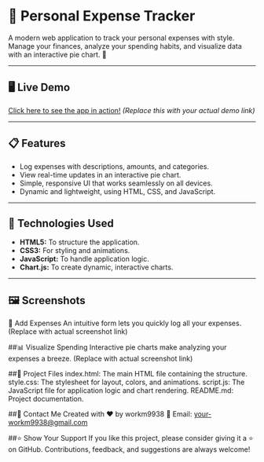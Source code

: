 # 🌟 Personal Expense Tracker

A modern web application to track your personal expenses with style. Manage your finances, analyze your spending habits, and visualize data with an interactive pie chart. 🚀  

---

## 🖥️ **Live Demo**
[Click here to see the app in action!](https://your-live-demo-link.com) *(Replace this with your actual demo link)*  

---

## 📋 **Features**
- Log expenses with descriptions, amounts, and categories.  
- View real-time updates in an interactive pie chart.  
- Simple, responsive UI that works seamlessly on all devices.  
- Dynamic and lightweight, using HTML, CSS, and JavaScript.

---

## 🎯 **Technologies Used**
- **HTML5:** To structure the application.  
- **CSS3:** For styling and animations.  
- **JavaScript:** To handle application logic.  
- **Chart.js:** To create dynamic, interactive charts.  

---
## 🖼️ Screenshots
🌟 Add Expenses
An intuitive form lets you quickly log all your expenses.
(Replace with actual screenshot link)

##📊 Visualize Spending
Interactive pie charts make analyzing your expenses a breeze.
(Replace with actual screenshot link)

##📂 Project Files
index.html: The main HTML file containing the structure.
style.css: The stylesheet for layout, colors, and animations.
script.js: The JavaScript file for application logic and chart rendering.
README.md: Project documentation.


##💌 Contact Me
Created with ❤️ by workm9938
📧 Email: your-workm9938@gmail.com


##⭐ Show Your Support
If you like this project, please consider giving it a ⭐ on GitHub. Contributions, feedback, and suggestions are always welcome!
